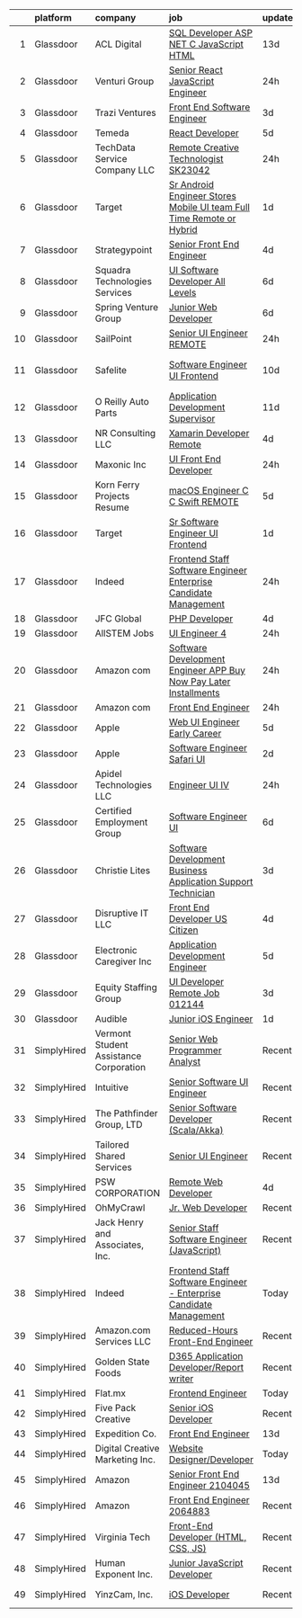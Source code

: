 

|    | platform    | company                                | job                                                                                                                                                                                                                                                                                                                                                                                                                                                                                                                                                                                                                                                                                                                                                                                                                                                                                                                                                                                                                                                                                                                                                                                                                                                                                                                                              | update_time   | location                   |
|---:|:------------|:---------------------------------------|:-------------------------------------------------------------------------------------------------------------------------------------------------------------------------------------------------------------------------------------------------------------------------------------------------------------------------------------------------------------------------------------------------------------------------------------------------------------------------------------------------------------------------------------------------------------------------------------------------------------------------------------------------------------------------------------------------------------------------------------------------------------------------------------------------------------------------------------------------------------------------------------------------------------------------------------------------------------------------------------------------------------------------------------------------------------------------------------------------------------------------------------------------------------------------------------------------------------------------------------------------------------------------------------------------------------------------------------------------|:--------------|:---------------------------|
|  1 | Glassdoor   | ACL Digital                            | [SQL Developer  ASP NET C    JavaScript  HTML ](https://www.glassdoor.com/partner/jobListing.htm?pos=124&ao=1110586&s=58&guid=00000181f132f19cbbeed40836c8e926&src=GD_JOB_AD&t=SR&vt=w&ea=1&cs=1_391fd591&cb=1657609057096&jobListingId=1007968835833&cpc=2CAED5C921A5F994&jrtk=3-0-1g7oj5se1k6eq801-1g7oj5see209v000-48ec7227caac597d--6NYlbfkN0Aba5oU64R_O9Kj8y6RMdSSFXuPwn88DcWu9IRDlipDHjxHIIFB0atBqVJ04z1yB383673MDTQyoHmBZEfEZ6ccLgpOUi6nyPwgauIIJ8mY2rXe4rJpe_fPFQoCW7LoAkFn2s-pNg-w5mq3QVIyLn1DPwC8x3KWb3znshnu_on5BXNAJFOR-5QqSeRBEH_N72hq8lrB0MJiJDCifOMncfbp-g_OnK-59BdZl55Kv1-I1cADzxZOc31DuQhiXxFg6JevY5Esrdq4W7t_d3EJlHQV4kZ1K9yN40-UV-FYbpGLvSXBroybsAqo1UaidwEw-TeQmHaMxvrUxrBuXS-ZWfEqJ7fB44n7f-ArUpm-wXWkPQi_jaxNtZxAl4uA8OTKlndPaXX0abAWpv4ZbrCVPMbWy-orACLFKcwhyxqv2E8fEnHXh6Cn4r5U0f7NX2XOnr4ug8aOJMSkecxEtXE3_QxP7adT8vZmgUWcgtiQ-LvkxhkGmZ197G-oZclng8FG7xh3M1k5I6NtYu3o8utt7D35)                                                                                                                                                                                                                                                                                                                                                                                                                                         | 13d           | Remote                     |
|  2 | Glassdoor   | Venturi Group                          | [Senior React JavaScript Engineer](https://www.glassdoor.com/partner/jobListing.htm?pos=127&ao=1110586&s=58&guid=00000181f132f19cbbeed40836c8e926&src=GD_JOB_AD&t=SR&vt=w&ea=1&cs=1_53f1cf28&cb=1657609057096&jobListingId=1007997573367&cpc=45DC3EB807283E85&jrtk=3-0-1g7oj5se1k6eq801-1g7oj5see209v000-27a92f88f31c02ff--6NYlbfkN0DiMBqcaSMT8lrn_viPgFID_2aewekq0duxyJS2DdWDl6I0UnuoC7mcAdBs-ATn3cSkO4byv5xnuTmSVb1SiPdAYpbg1HdKJ4OVmuNu4E0QAb4KniSX4Ka0Xv9PGfQkBMIIYDsnPsh2CBNLr4Q3Q2n5RjAUPRdaR5He885cPyXlfpXImZDNnCfSXQtO_UZ7_U4KXdbK9n1f6-PhsZAjGVU5p6GNdC3x2iXDXe1P3cVLJDvgiXl_fBlhZZpO4_vs77EoKUlEr5-MmHIhZpxSQAovn8yjpEhnQSMxk6HnRcR0qYkw9TGfVltypB5BC4qzMENm6QUT3QPNKkoJ7aQ2TppbspNn2DETm-H4tsE7ux83zp8LaERV8jh5IXYva1GusON3mJz7xJvvbL4PwJIlZBqDIQaFHTuVgzKkbUh68qfOGzZtgytKJFCktLRllo0GfuOrteb8NfEkQBvpAilwRNBMbtJQtB-Rb2I_LaGa8ylwXxDMMxMpvnDrZCqYb8fbmXH6uBUq2L6e6w%3D%3D)                                                                                                                                                                                                                                                                                                                                                                                                                                                          | 24h           | Remote                     |
|  3 | Glassdoor   | Trazi Ventures                         | [Front End Software Engineer](https://www.glassdoor.com/partner/jobListing.htm?pos=122&ao=1110586&s=58&guid=00000181f132f19cbbeed40836c8e926&src=GD_JOB_AD&t=SR&vt=w&cs=1_e4e7c99d&cb=1657609057095&jobListingId=1007993077303&cpc=444700D72F2ECBCE&jrtk=3-0-1g7oj5se1k6eq801-1g7oj5see209v000-ef4965045ef8d5af--6NYlbfkN0AZhccrYCUSJlZEde1UnGXnwlG1V9FU8luw-eezWnVYr49lGYRsvm72n7jRwQqAGnxQOICWM0Siu7fkeRroWOkY_5u8us9ZBNWT6EXAgyuCrMFPH9qYssvUEXCV-J8wZbfyr1WBQspGr8IvotY2RANuGYoGQvdVOOjAQ2R1RH-J0iVGzGt2exePUe-lR5_MIQTT1F1FbjF0aW-iDuGJhXvU8R4wMK7VIcIXJbp05g_f6abCWdB6zwP2CdgTM5Tm08HkUKU-d62b6TTpSFSRh8wEagdgZQGtTxKFtNc2iyYqEiokFBllxiy24jpo3SNw612eJn7HbOpLcqvZBhYe52uBmwesVv4p9MmKQFGiFKh_8ORsO82q4lxw56LcVCUbWsVbTmVjGlpoiyRMDjzWHP2SsZMSDNqUEvm_ry3FBw4zE4HZ52PGcNML)                                                                                                                                                                                                                                                                                                                                                                                                                                                                                                                                                                | 3d            | Orlando, FL                |
|  4 | Glassdoor   | Temeda                                 | [React Developer](https://www.glassdoor.com/partner/jobListing.htm?pos=116&ao=1110586&s=58&guid=00000181f132f19cbbeed40836c8e926&src=GD_JOB_AD&t=SR&vt=w&ea=1&cs=1_c899440f&cb=1657609057093&jobListingId=1007987835717&cpc=FB7E4A1762AE5BEC&jrtk=3-0-1g7oj5se1k6eq801-1g7oj5see209v000-8efd362505ec4907--6NYlbfkN0Cdyrb_-SYpjIsC7ShR4LTJruqxAexHI1Km_0W0EzpI0TW7AkFEGeTk7U9uX7WBMWb1CWLmVDScP2RJSem67pTjIBS85lMR3Q5ouUbMkiy_LRrLkg7-D_GAFZ8XWoE2sRqttQSVBGEsw8VcgNib9Vr_mkOGZsgAQpXdyOzA8QJAfRVqH_jUMU4pKXOkLqM2ZfyErZFZfbnrzfjAv53abJO4nfBQTwj95rnVyO783fUk-OnC-LuYt6cYahbR18VqAr0PAyzUyjYMgFANunLqRRW33dC6c6QQPuT3vzWpMv1GO5jM0aZ4F_8io-q9tg95KWhXZzcaUI-i0FDr0l-MyriT20816-FbLWKrhFxrcf_ZLDrKASzZwu3gbm1xUmTggz4dKtszXg4_BW2VbLf8RDcgy-smgDxWEiiyOIq1N-Jj8bj0I95flIIEvAuTgd5Ya0faP_WHk2bTC4vE9g71EnnOGE4meC-WQDc3OkAs5QuwmWPL14ERppns)                                                                                                                                                                                                                                                                                                                                                                                                                                                                                                       | 5d            | Remote                     |
|  5 | Glassdoor   | TechData Service Company  LLC          | [Remote Creative Technologist   SK23042](https://www.glassdoor.com/partner/jobListing.htm?pos=111&ao=1110586&s=58&guid=00000181f132f19cbbeed40836c8e926&src=GD_JOB_AD&t=SR&vt=w&ea=1&cs=1_001bba50&cb=1657609057091&jobListingId=1007998032596&cpc=883DC43018083D9A&jrtk=3-0-1g7oj5se1k6eq801-1g7oj5see209v000-f9fd7f91f3b4481d--6NYlbfkN0BEhglf0MxXwZyGZJTqBpNnulBGde-Qc7wV3jmkCMUf0PswglgUlXVu9VzF7HqG1x78HJv8awBODvUNoKf_wxIcMRJRo9wwnEjZY0YsNWqR4VAIlsgGXKOsCBzR3ZnTjGg8tUBnCycDezUNdrmrwNJ34mnqe6U6p95eZlmZsCADzrOay-KHJJDijU6fzr-XUtCcl2zzpES1BmECQmbkIaESJ3czzjeKl3oNcDrux5FU1bAhjilBWWEHovAeKEoJTEtVLDtaMOcdAzrHbtaVUQgSjCfPDx4qSem_WGmEnnKa0F5YF9KcgHEUCZtENMWjBY2aIVTljpB_oFhmvj1mXj2I7BlgF-PI4J6d1UYIItwWDvywie-7-uyLv4T3LBKI4jCldje1DNxtEZ_OsyfnypzLO1FSfu45aaua2G2uNn_PYjccVMbWj0tKZ0p4-bxSw_pKCruJMoPzcDLUfxWD8goVzKxb9OxbPCEdl8IhlLZnFmUSSPg0RCCoVPanmqtdo59flqKypGpwLg%3D%3D)                                                                                                                                                                                                                                                                                                                                                                                                                                                    | 24h           | Remote                     |
|  6 | Glassdoor   | Target                                 | [Sr  Android Engineer   Stores Mobile UI team  Full Time Remote or Hybrid ](https://www.glassdoor.com/partner/jobListing.htm?pos=112&ao=1110586&s=58&guid=00000181f132f19cbbeed40836c8e926&src=GD_JOB_AD&t=SR&vt=w&cs=1_7c598e0b&cb=1657609057091&jobListingId=1007995920944&cpc=D3E44275D43A938E&jrtk=3-0-1g7oj5se1k6eq801-1g7oj5see209v000-e74fabf45a824bb8--6NYlbfkN0AgONBeCfCTVljpwzR96jFX3mtyFC--n153CYnqiKkqIbEzGownH_L0_wgVvmdp1a2bxGUhkND0Fl8S2vnxGV-n9HMoUJQSb0L47i2QTPNaqhJuHSPM5cCfgQ3MCIE6KeaqCqwvhpoT85S_ox8gF9MmNe2hJSATHQCZYSbLeaML2t8lfDA1mzIOIRyOwYpmjBVQz1kPLLhmEOJxvtj8hrQTkmiKDZ3juevZPHgsufKUyye5EMgzzIcAfBqgPtbz1su_n59OLX9oUu8Cpy6MAQJqRYqxijuoZB7XiEHrhhKvneGjySsRhRm5RCMXhU9fpu4l95FKf5Hotd9gFDLyk3c-ZcTEZbqtPzctX_7YlGcTlMFi1di7wBdEFmTS4R0xc5IM0UatnqtWhlwG_zLazf5sC7MgGNVeXr5Ag2ozDVAKy3FNX4yHF7gUZGbBrAas2ak%3D)                                                                                                                                                                                                                                                                                                                                                                                                                                                                                                    | 1d            | Brooklyn Park, MN          |
|  7 | Glassdoor   | Strategypoint                          | [Senior Front End Engineer](https://www.glassdoor.com/partner/jobListing.htm?pos=114&ao=1110586&s=58&guid=00000181f132f19cbbeed40836c8e926&src=GD_JOB_AD&t=SR&vt=w&ea=1&cs=1_5fef86c5&cb=1657609057092&jobListingId=1007990760511&cpc=451933188B21919D&jrtk=3-0-1g7oj5se1k6eq801-1g7oj5see209v000-2eb1f9986d32a8d3--6NYlbfkN0DdX1mfY0NdE8EPArwFPFtjMkIEdXeK7g4H_lDURVdYTV-b0_V6NfPTfDiH6uWv4SkxgXXY2aWhKYiSG0TVDcdQOFtMjvzLSGkVpvmqWdCwIZ1Di2ANVYkrpPtY9h3fSfbb2SLsvKU9pBqMRg0B2nZIaFcdYhGD4xhfZrtA7vpqGeAYUBV8DbFt46wNBurihXTqzIPO3wdB2lA7AjMjD3NDf6I316nzdRWW6k2M6F10vAyXI8y4wfuzV7T5wrR6l4SFWvylHJAzV0rIlIKumawhWR2YOYrhoxkocFIQwP6O1LpHsGwjQm6W-ZnfOzpEgtr4iW8O5Nbmg7Yy4Ai-HpdT7KJb_CNNO_ncGafoPdncAghLDzkwhRMSEBPbegP7F_TCgfD3VgDf1prKwqhgzvvKluY77pX3zgdqs8imKTBWE7BhTfvkSEH5f1PE8T6-5nBJp39ucb4xqHP2ChKlT81vDXNbnKSBIhnwFy2Tcos4JcjE29LbdGecnkmXD3IDmj2ZXUT9XaSjjQ%3D%3D)                                                                                                                                                                                                                                                                                                                                                                                                                                                                 | 4d            | Remote                     |
|  8 | Glassdoor   | Squadra Technologies Services          | [UI  Software Developer All Levels](https://www.glassdoor.com/partner/jobListing.htm?pos=106&ao=1110586&s=58&guid=00000181f132f19cbbeed40836c8e926&src=GD_JOB_AD&t=SR&vt=w&ea=1&cs=1_8d41d150&cb=1657609057090&jobListingId=1007984835232&cpc=149B3D5996025BBA&jrtk=3-0-1g7oj5se1k6eq801-1g7oj5see209v000-e811dbf00e5ba4bb--6NYlbfkN0CI2D2WBf5KCAKm8AdZUtusvf22ZEvDfdwV7TPiZlfqI7iNOkFBBtJUL02K3EeupYBqSCEBoi0FnwSKg8wCxvQWTJ4tKVkjpBUUsuyK_XsRAZt9rGjO3nLhNnz8z_uuEkdhKuO6hb1hq_qtYKrqY-6EabSz6moGXWIwLj-pzQf36p4WOqMVtnA8JOQyu_HHFiEq5T1nXWIN6nAnj1JTanzElp4fQuGU05yr5Qzf-WRG8eKmI07d1OVVzmYj7Zu3qKt24OzBVCLTab9rLOKOVG3-QDhkDN6uKhpESzFlkJl-RmI7fHKq0xB3PjH9ZhVoghlowfSdzxk2be1OkKcHFcc1XQx1VKF873_YyIzB6fQZlIcyK5naoIBCVqDLxPv-Raqpco1nC9BwGV2gQCK5MvmIH0wOtXRPtmGJVkPZKwNeyclKLKeSYEpXlUxnnJZVPx8m0CRRfTleNI-XWql06lgKfupNnA5wj4xDNDUvfXzELEl4f_XxrthR_sVWjyYp5ysn7LiCdcO0wA%3D%3D)                                                                                                                                                                                                                                                                                                                                                                                                                                                         | 6d            | Remote                     |
|  9 | Glassdoor   | Spring Venture Group                   | [Junior Web Developer](https://www.glassdoor.com/partner/jobListing.htm?pos=121&ao=1110586&s=58&guid=00000181f132f19cbbeed40836c8e926&src=GD_JOB_AD&t=SR&vt=w&ea=1&cs=1_46da0e4a&cb=1657609057095&jobListingId=1007985268690&cpc=8795CF9063CD573D&jrtk=3-0-1g7oj5se1k6eq801-1g7oj5see209v000-9a4c40f2bd76b41d--6NYlbfkN0AUV8ckJCZpihDIp9yWL2Ht6_QwQ25bEr4ZP34XnC9KfX8kSgy31A9Cp8T8gUsBqtPVM1xvkDojzQjfd9UW1i8ppIw6oH2EePhe9t9C72VZZla92QAENyMRH4oHcSBRbDhc-0Ak4P0IbUpWRgyFRqDw7w_3AoDdXgZaNPG1GkN09NHmrt7Br0iz5ayTKtjP_amJ0uTVZ3THzaq-0OSyRoKsZufR2M89lPCmCtdiddDclpIcLUyVbb4eZlxeZ8apo1B_YExFR66AT8R603CLE6iD0wSyV5PYBpM8y93XcnNV0BxsW32rA7s5uKIdRyaSIQCKbpcYJMcwYiOpqqVbAOunksMweYurQQtBKC6JxGlBGmYpLPsm4OGtJRTe0-iIVlD2R3AJYcZKuaycoJuSeRPM9C_b-gJN1TLYpvJBZv16nIZuMji4NKnl9y_ZcHUh8uDZJL1Lfkzc5TfrmnH2g4YgpgKAzmfyQyx0u-0cmED4Lpe92Ya-Lexk)                                                                                                                                                                                                                                                                                                                                                                                                                                                                                                  | 6d            | Remote                     |
| 10 | Glassdoor   | SailPoint                              | [Senior UI Engineer   REMOTE](https://www.glassdoor.com/partner/jobListing.htm?pos=110&ao=1110586&s=58&guid=00000181f132f19cbbeed40836c8e926&src=GD_JOB_AD&t=SR&vt=w&ea=1&cs=1_d85f0c79&cb=1657609057091&jobListingId=1007997950653&cpc=9DC6E4D8324653EE&jrtk=3-0-1g7oj5se1k6eq801-1g7oj5see209v000-da746abb82e598a9--6NYlbfkN0BWug6gvaDrKE_xqA98tMcayc5-27cNW3yaEpb9ne-uVwYUiDOdfuA0JB_4EmToeSQNKRGJn_mxcKaiYWs0QHVM9qcqFYQp4pJp7b-sKOEAPQGJaRfu2IQeFcJ_UhIm7j5qXlBUdIuO11klCVdEv-uMxUlYDHMoO-UhyfSPFF-hNU8j_JgI-UtL1WkzKvsH47q1M0SVjt0zZ0CZg8iwxvWnmJaCLTRLkVXxCe-ht79GJwT830d0t7w3C35qWnOigIzht8Or4_mauyiwQbOuT4nLsDqN0TA-XZuoCyYyAMDpL3aEmbG1iyYZSC077WmssoWifZ_vWJXD7jTVjzoTPk1gs9k6tUlVaPtkeOjKFqRM0duFILN_19yEL1X5OxNmS09KmLJ37TzlPEfA8rSc-x97-MiB1h3e9DTo4QUi7ScUXcIUQT_-jlaSzs2FOQBDg-SnXiycbSiLuiGvjGAFsHZvBd3RVYEsW-rgcqOTlBG0yvB1X0SJV25uIig_OEt9U66Sl_Qt7DMGcg%3D%3D)                                                                                                                                                                                                                                                                                                                                                                                                                                                               | 24h           | Remote                     |
| 11 | Glassdoor   | Safelite                               | [Software Engineer  UI Frontend ](https://www.glassdoor.com/partner/jobListing.htm?pos=108&ao=1110586&s=58&guid=00000181f132f19cbbeed40836c8e926&src=GD_JOB_AD&t=SR&vt=w&cs=1_b78bd62b&cb=1657609057090&jobListingId=1007976548136&cpc=9FE5D8D7282D4400&jrtk=3-0-1g7oj5se1k6eq801-1g7oj5see209v000-76b41601dc3e1d67--6NYlbfkN0AK09W5Cvy2KkcsnsmL83Fb_T27uHPKDtbm3i2x9ldF3D8nssH3epvQ_-SSIRUErwJJbLSbitfRFICvpKs0nzhDBFizD-npKDPL2SXh0xV4ND8F3ctq6GGMaUL8bQ4ARuaFWx3xA9YFbqeYyTILfVH7IzW2BW3256C4B1j8DVaqKcMQsB99cJutEsgSpACyOHTDxcujPrn1cdDtN4J_T_zSO259pzHbpXjF01UPFwVKO8ououHpRxCfxzBTtLFPLQrxKncY-MWhSTBUqy3BTRKMfOoN7hE9DtHZRWya_PkPZS0zIvGbE1GK1kI11i6IlX2feL0VOj8urBMFySAY9BDqlgBXaBlyNBiBPddHdVrAsAxFnHabmqIc3_URAkDaGpQkWT0mU0ykFHuVr04cXQVElEOW3kyDv49KNM6DIOwIn-upBSHZDR1pCHGXrnTDnRBJyRyFHfUiXiTjPKOUqPT70htlbgQ4O4hfPr5NOvpN59i2jslMRnw0TRO0WyRrQe5neuckRtrGK5YJ-ed3uJp9GA4R5Jx4wNA%3D)                                                                                                                                                                                                                                                                                                                                                                                                                                              | 10d           | Washington Court House, OH |
| 12 | Glassdoor   | O Reilly Auto Parts                    | [Application Development Supervisor](https://www.glassdoor.com/partner/jobListing.htm?pos=120&ao=1110586&s=58&guid=00000181f132f19cbbeed40836c8e926&src=GD_JOB_AD&t=SR&vt=w&ea=1&cs=1_69d76868&cb=1657609057095&jobListingId=1007973682178&cpc=451933188B21919D&jrtk=3-0-1g7oj5se1k6eq801-1g7oj5see209v000-734d87c695b2bfa9--6NYlbfkN0Dse6c0RQUuuQ8Xdb9DE_kF_lmTFIoB99YfBDFWQ8XL2l39_zCr81W72KPhe6ymDAUVIZEf0HRqqvZY265c5tBnLc85Q6BPD9-UJ9D1l8I8Qezl_6CuaHjZJA2Z0IfMHmV811zPrIDxAtuZsLdi_9ct8Une6TpVnfdaIHDZw1V2BT3vQ-n7pObImcGTC1HqySlT_e9TgLlntv4FI6oA7FIpD6J_RdAgyQDt0Oqmunqm7SEcDYgZls3IJ_kEcTplr6NMfOmoPcReLQUeGBiSgKd8I0M7cJzIQeJJzDt0dEbaGfGhfdtcAJQiQ5SqwE0EKFoOvENUQZOwEFly4BbZQnXt0ZR_fMReO_M9aJfzP_8mbsBkdo2BUOR2WSB9Up7-QfS7ofNDZYVrcB5yHHuo5JRSglQ8n3kcAKDPY_hY21Ho94eetltU9Or9c0bVXUVar1mYlpR4GPADZ7IGI-G81tcnVEw3SC6d9H4FU39HaLsDIfcRIp9Tl-lus1fzec5syFcINTc3-g9a2IWq8Q3---mokVcFXcqDVYk%3D)                                                                                                                                                                                                                                                                                                                                                                                                                                      | 11d           | Remote                     |
| 13 | Glassdoor   | NR Consulting LLC                      | [Xamarin Developer   Remote](https://www.glassdoor.com/partner/jobListing.htm?pos=128&ao=1110586&s=58&guid=00000181f132f19cbbeed40836c8e926&src=GD_JOB_AD&t=SR&vt=w&ea=1&cs=1_433bc94e&cb=1657609057096&jobListingId=1007989630559&cpc=8A48E7D5890B96AC&jrtk=3-0-1g7oj5se1k6eq801-1g7oj5see209v000-7d032c4b29279205--6NYlbfkN0DZPd3wCPmNHSR2-e55K8gmh-w7qGBX9QehKNznW3KRORdscFEqIyrWQAoA18V775YisPc_Eb0wh75KG_645rjQzZWTBCEvvZETl6gsxnJUB4PYn5TemB_ioJ-alm23x8FA3mHmS1UoeWrvpGXvDwCWuZ3YjzYKtk2ZipTSwfP_tEyRC_8fQ19DlYqQbJ6ey5ajk4uyCTCaItZc_3Y7SuRbaELxnCWbZV1efxhiepHT0ekPGVQSYAUANbe7S7qXO_4ANNXZi6D3DxKB9Hlkc4UW-Ah-YuZBOJvVja4IbIE3gAJXQymRDFmA40TxmIhqSJzmd6JogbaYJtuwATzArbQq6tqEmtdy0avDx5wWmY44-JmKAtiiw8i9mzek5yP8YCWIWhydvtlBokrRAplgmVVavsUNpBsl4lxPd0EKSt2cTt7mh_AjI-Qfs_Vl2P_dgabvr68GpjJDxqaR5vbNGfscE61rSb3juBQj9rq6etHcrfkAJtAL4Hj1NdeZg3hIp3fQibGCpIHeYZTxVvBmu5dy)                                                                                                                                                                                                                                                                                                                                                                                                                                                            | 4d            | Remote                     |
| 14 | Glassdoor   | Maxonic  Inc                           | [UI Front End Developer](https://www.glassdoor.com/partner/jobListing.htm?pos=119&ao=1110586&s=58&guid=00000181f132f19cbbeed40836c8e926&src=GD_JOB_AD&t=SR&vt=w&ea=1&cs=1_01cf1771&cb=1657609057094&jobListingId=1007997937667&cpc=AF8BC9077DDDE68D&jrtk=3-0-1g7oj5se1k6eq801-1g7oj5see209v000-85002ddd7700f168--6NYlbfkN0CcZyzezfzvtPQUPPpPoUj9-ywsUO7mA4JsOj3ENCeqrHAM1gWJ8kJbPNysRvd5ruwwB9x0p0vkVlvgCvC0R5dM8DsBlpiFmQMCgZ1FS5Jjf_EkbK2k-KLZF2upCCZmcPrkxj-oqou4NIl1EtrNYEd2oy_6UTtI919nI2B5iLZOPhg3uJBd7jGK7Tv0DNt8fRJ8VehQg66wJF7Ao5cc3CPUCZ2p6yo-oxhKCvMuGyGA5WkoDKRt9bCKR_jC8XQqXJmaaXf1iuyXuGD1SZus0ufUOhrs003zHHeXjTAoIyA7JEdnE3Y5vMt58nKM2m_5Uw-wAPdk2h6MPN4pRRD2ZBUU_ofHKUGnjgSqVygQRfNtvYSMzY6CCNlrTjI8Gf-k6WHWnTvz-jL7hcFUMDnu4TKkl2gD8z6z_JD8iQc1pzOuH8ZJoZZ6W3-mZ6_YgydIMMQ6E1pMp_jSQ5jxg04n3X6DlCEKVZoFzpwTDe-GXA2oz-6n5myrupiWApf8ALnSojDmLZI9OIZXyr4hhsY7Bvan)                                                                                                                                                                                                                                                                                                                                                                                                                                                                | 24h           | Remote                     |
| 15 | Glassdoor   | Korn Ferry Projects  Resume            | [macOS Engineer  C C   Swift    REMOTE](https://www.glassdoor.com/partner/jobListing.htm?pos=129&ao=1110586&s=58&guid=00000181f132f19cbbeed40836c8e926&src=GD_JOB_AD&t=SR&vt=w&ea=1&cs=1_d2f7363d&cb=1657609057096&jobListingId=1007987711251&cpc=BBD63848FB84346C&jrtk=3-0-1g7oj5se1k6eq801-1g7oj5see209v000-4c186cdc3de1acae--6NYlbfkN0AhMqqZeK-XUbwV8xT0gOPZoM3yQzw8xpuJRVbZX3XQIsG0XVkSkaCPXAkZ4TNoaND9raba21QwOZurxcSTWa6_Wa5QjHzyl0f2bYpedMsWLxPo5X_AkX2XciCx3oUhrl_D_yXyPQVlvaHjDOaM7CT97VDfuCRoEiQ8u4ELlbwHet1s5Urx8RcTd9ye36Mg51dUUHhi5GrpAyzbSlsmp-y24YW_4XyPa-ubQbNkWB71aqQdpZhjPba2LkEx_lusRa9NgbwXW0Ag9He1_g4svAPmbaO263GWvoB6W9Vm_GqFYwaE3lpmsmurNVEbw1zmyEO0eOSHmSySesvxQGPFDs7yTmZTIhBKAn9pXoef1BjmeSYgs-IJ1GunuGZSlMS6IcngBttrrgAWLjEtxBjEO1UIYQaiAqzdF58KgLP6ZxaJQOr2SPFEE1ahyq_dyEmwSYty9VzAlWDyG6Cgk2wnlcuzxuvzfgWC2H6nez5-40rvLSxN3EPLVlW7nlD__fpk0QTdGquK14mr5g%3D%3D)                                                                                                                                                                                                                                                                                                                                                                                                                                                     | 5d            | Remote                     |
| 16 | Glassdoor   | Target                                 | [Sr  Software Engineer   UI Frontend](https://www.glassdoor.com/partner/jobListing.htm?pos=117&ao=1110586&s=58&guid=00000181f132f19cbbeed40836c8e926&src=GD_JOB_AD&t=SR&vt=w&cs=1_75b33cba&cb=1657609057093&jobListingId=1007995920757&cpc=48B9F4758953335C&jrtk=3-0-1g7oj5se1k6eq801-1g7oj5see209v000-fc880fe01d17ce05--6NYlbfkN0AgONBeCfCTVljpwzR96jFX3mtyFC--n153CYnqiKkqIbEzGownH_L0_wgVvmdp1a2bxGUhkND0FnERJ1ZmdZSRVP-TU4FqBDDBRJaLoBP7cv2_aTPunuit2Xu7VLcmDdLyrhXq65M-8QqKHH6DaBPBuTGaxKCc4OrhpZCPJkHnPg2pWQ2lQkQxB_9wW_OfntAUEGCdlqf1AiUY5bh5qw8Cs4DrI4tox-f1ZegQc_LzxYVNi0l5lWGSo7gDs7TQXr0wlw0AswvP310_6vrrb52CCBie8x2BkX0TDNk8c_q9NLy5UtWIqSQ8teNKhvY2gP7J3fBYlMJXOjSTSkVZUarA8Wki462AkYeiu-YtJMhSp09TRklkme4vNRWdC_ks1cZBddhAJuuiAaoGtwTLPfpcgWjxhsuK1V3TG61t5V3ar7he0vpcMMs0CMqNftCGPzQ%3D)                                                                                                                                                                                                                                                                                                                                                                                                                                                                                                                                          | 1d            | Salt Lake City, UT         |
| 17 | Glassdoor   | Indeed                                 | [Frontend Staff Software Engineer   Enterprise Candidate Management](https://www.glassdoor.com/partner/jobListing.htm?pos=103&ao=1110586&s=58&guid=00000181f132f19cbbeed40836c8e926&src=GD_JOB_AD&t=SR&vt=w&cs=1_3575ebba&cb=1657609057089&jobListingId=1007997889845&cpc=451933188B21919D&jrtk=3-0-1g7oj5se1k6eq801-1g7oj5see209v000-7478854c295cb3c8--6NYlbfkN0CiRNM7CVr8YueLFKlzwbFWI0o7IjV438l4sVrvKZ0flpURU_mqoI8E88RAJZx1_nR5BGI2L2wRE-Ahky7xzmeQ-bA35J-hfDn9wOccUA9s8E03Hjt2Fpo2SIqxNBQddPTZ6bBN9FOi5U6pRaIu6nqNzqlTNq9e8q41w8agmNThSRh4w5_L_UZBw5CbNTIyLDHl0wOTViCthXtrcUfeeU0yUUmwIl_ffX8CGHW14d2QM98rS8H4khO0JYO30sL9QLhCPkwLPOFrlkW9we2d0vyzogH5Bj51t9M0HMiMIjmpNqW9U6GRASnGkg1UFGmB0nE-sHiEGRb3YI-albpeo5Lth24phSAukOZ7FHNWaerq2JoTJHU_rbCQU6Z-XkmGsWMFQ7fDcQfgelkatsqrqDdEz93UA6HmOuo9GTHbm8dNGkNpPGxseY2Li4ioYanE4reX5Lok6YZ4vv0An5zqDl6clB0batvyytaAA4JkqCT3PdNQsc7EYGGAAe0C9DZ_Hh2jzJqIbU9eaQ%3D%3D)                                                                                                                                                                                                                                                                                                                                                                                                                             | 24h           | Texas                      |
| 18 | Glassdoor   | JFC Global                             | [PHP Developer](https://www.glassdoor.com/partner/jobListing.htm?pos=123&ao=1110586&s=58&guid=00000181f132f19cbbeed40836c8e926&src=GD_JOB_AD&t=SR&vt=w&ea=1&cs=1_5ceb8cfe&cb=1657609057095&jobListingId=1007990208618&cpc=AE9F6614D4EC1B58&jrtk=3-0-1g7oj5se1k6eq801-1g7oj5see209v000-0474b6feec6cbfc6--6NYlbfkN0CTchQM2BHVwpx1ktW2NlScLUjL7QVSfIE1jdaBK1YcLNx1-idAn4bz13YRyUITseTx7VMgP22mV5_aOpOmbQ2_CnbNDYHzpiFApqe6bihC_5fm3NNtMy7Mc6zjo5zZkhILPPHx8KTSQlSDAamWCynGQmR5kssk2nDdfNwzKx_nxb_v86UJPwgLQ64ntwKXJzXQ8E8L_z8DRvnS1-EwDqMGcpi2wDhF4sFQIQQF-2m0UOOebhHYqWqHhq_-Lp3zEHVnAbga3K0NVvvxY9gVx4z6J3DxG2wTn9KQDuUEzEaQ_MfpcKwTqq1jwqJUcnFocqOSmS3rHXsnTbjfBekaRMRVKChjmM750beypdL1b29eHryA6dGupzeA3UCP-mmhsqoiujtEfySj_AOVYjeWqEgKaHgPkxOPfe5F87N78FKPsjX188FVvkpVjJMuOK2h7efCv_BWp5il4OKPzpMFFffyNG8llTRnefS4rHJXSM3fRO64VY2OUkg28cotkBcLm7DqOYQq4ZaX3cZGWptwJ2M-)                                                                                                                                                                                                                                                                                                                                                                                                                                                                         | 4d            | Remote                     |
| 19 | Glassdoor   | AllSTEM   Jobs                         | [UI Engineer 4](https://www.glassdoor.com/partner/jobListing.htm?pos=105&ao=1110586&s=58&guid=00000181f132f19cbbeed40836c8e926&src=GD_JOB_AD&t=SR&vt=w&ea=1&cs=1_14273d32&cb=1657609057090&jobListingId=1007997671622&cpc=2F9DD8B511C89582&jrtk=3-0-1g7oj5se1k6eq801-1g7oj5see209v000-d84316cf18252056--6NYlbfkN0AiZrMnqxUjvkrH1BfCsd59OntStyTxBw0I9DVEtrwMU3M5iDKS2-zLiPMZWgULt4t70FUwwj4QB_PBdZKDlq8oUwsZV08erQ6Kw8ehU3YVNjVwrtshcRz2DGrenPpon3hP5tyrjsEMVS3rQj5kvLJ22AjMcTGostJ4A9AooG2x_csQj4ZvPHkxVm-0b4-rRY_vvmT59T_-UB2_SRBdj3s54J4JyDj1NKwfUT3NHyQbC8AMiCaWilVJSbr8pF5EVnilYt9uiror9zc6r2K2nFIvAFkts6jM3PN_7TKtiN0LgIFCDEoCrtqwWurCoTwP_NgxIWQ9UEp3HSvKaADn8tUKH7gj2Oc1Et4HrbxP2trS_s7IL3D6nbHKVWXRObMOocFaZMUaVqEXagLEs5rsA5KnLRrCorEDva0flbuQsPvtEbuF5dkP3Fe9OTUZahV4VKTLWoFG47keTX4gw1mLzjqUIk8hK-kOHH56c7MLsGF_5nkNH1Ecw7bRiqrPpEXxb8NXYN4UqsMZlw%3D%3D)                                                                                                                                                                                                                                                                                                                                                                                                                                                                             | 24h           | Remote                     |
| 20 | Glassdoor   | Amazon com                             | [Software Development Engineer  APP Buy Now Pay Later  Installments ](https://www.glassdoor.com/partner/jobListing.htm?pos=115&ao=1110586&s=58&guid=00000181f132f19cbbeed40836c8e926&src=GD_JOB_AD&t=SR&vt=w&cs=1_52120082&cb=1657609057092&jobListingId=1007998286334&cpc=5EFBB0462F9C6B7A&jrtk=3-0-1g7oj5se1k6eq801-1g7oj5see209v000-f198a0170d2d8b21--6NYlbfkN0CKJOvZ2V5IrJ1cL6f27LnM8XR4tisTi-a8V3t-dR9dwsgFRvlGUQc2Ve2CGI8d6VOFHwjaEF8NglJKeQuquJGgvHvBXvx58IAfHWkJLoK3GUphQ73d-U9ZfSkWMYb7b-TxlfyjsPBE1zfO12AgC-zmc7tf0q7Hu1zbDZk2yEh_CmBW0JfTJO2IScbIA5r9B1jaA3I50eZRMlxKVTNny_zWJinvLLOp8aFvtmLz0FeQMpAo-HxzPnv6Q-7s3wEqOevt0ksViZY0-hv8OrzIXzpBnbjDW1yM6kp4_n2Gtt4HUAeAvoDzAiWg8Iro4CvF_XBkyHQdFkK06e2zElaTAr7zTeIhLtXFH17FcuPbUf50NiKk7RNpM4lb54Zz9V7gp-kwM0Y8zFvQQT7NjbH17Y_Z8kCvbmXsG60Xd4hrvKuDN8wXeKlhOZ2a)                                                                                                                                                                                                                                                                                                                                                                                                                                                                                                                        | 24h           | Seattle, WA                |
| 21 | Glassdoor   | Amazon com                             | [Front End Engineer](https://www.glassdoor.com/partner/jobListing.htm?pos=109&ao=1110586&s=58&guid=00000181f132f19cbbeed40836c8e926&src=GD_JOB_AD&t=SR&vt=w&cs=1_da04324f&cb=1657609057090&jobListingId=1007998286341&cpc=1FDE87803EF93CD3&jrtk=3-0-1g7oj5se1k6eq801-1g7oj5see209v000-cb1a7b28d0b64257--6NYlbfkN0CKJOvZ2V5IrJ1cL6f27LnM8XR4tisTi-a8V3t-dR9dwsgFRvlGUQc2Ve2CGI8d6VOFHwjaEF8NghaxLYuXkNA3WVOkYw-umrZqaJWdo6nasaUJLLgNBWYqSFfQEqtQvCNHP-0D2ZO_SaqcLU1eoDPY7nbyoLGZnkG-eD0o69P1T7EkBzBMlvrHq8k2lU53PR3O4Eg9CH-7v-ONY2DjU9PtgaVuDrL5LipgY0aUx16DjXc_5sZlhJnLHFkIBIPHxfAffY17byHR3qMnXt2K_xRo2iYQWFlzKojDdMN2DKTWhRTWxbXpjBYoCU2S2Ym2NeptYdQwNdYVTthkhDvKliPWei9ihTDdl_M6B3K23oszgY2NE-YIcgXfqhgsPoXHw6iSKFtMRlkfC110SMppCw-oMSWPaPBa1z0jGRlz6vZQRp2YMzRllrsn)                                                                                                                                                                                                                                                                                                                                                                                                                                                                                                                                                                         | 24h           | Seattle, WA                |
| 22 | Glassdoor   | Apple                                  | [Web UI Engineer  Early Career ](https://www.glassdoor.com/partner/jobListing.htm?pos=101&ao=1110586&s=58&guid=00000181f132f19cbbeed40836c8e926&src=GD_JOB_AD&t=SR&vt=w&cs=1_72ab71a0&cb=1657609057089&jobListingId=1007988604922&cpc=8795CF9063CD573D&jrtk=3-0-1g7oj5se1k6eq801-1g7oj5see209v000-ae04aeb5feb59ae3--6NYlbfkN0BvKrLyj5gPmtZO9T8euul8TCxuuKNOtzRJOomxnwSEodTz2Bc-sPZlADHp0xxmf8Ugz10IzNF6fWkt1yEUWdkCySpbdauG-eZtLaDfGRnX75GgNd-GgpVzZ0KPCcmfzmV617ix-Q5tyBgH_li_raOlJv3svq-2-FWwV6E9z7-AXtmcLfAP9ZabwR687-iMM2ipJyd7sVnUAwKcon02jQPXiwjFWRUXfUgy68Rbsd2mxFrz23BBihKoay7v7yJGfG2u6sdFb5pRD3JuCdNHJCFJxk7L7DRfKnR6PCgxPVdsAxkMIQVXuFWCb_3CsYWNAaC1yiY4g6zOa1TzDL1-92cv-tBMW82s1DF-a6TCpStoAws7PUq-eFPds8QpFqdCRypecKs2DekAW-9Q4D2XHFukGPMmuMl31g-VkajJwExLrUJTHi1_N2NqJ-zDv4DG6TZl87E-UXICLDuJZ1lZYmjZxmLtHgEk056Xj2bkRrpQCn_aBUJgV7NVXPdZqsFplGI7OdIeKmAgNLV8ira1kIYsWBzaj8DzcsMQC6vRwe2xKTUxEerdwcXfCs9w9HB_TJ9T9rCZaQTyZ5giV_7yLQQ1IqETNBKnzyL2Ema5IyebhAanSYAZfUz2O9eyh6YzCF8b9sANXSXb0K_DrqL_PvuebwXE4AZyISbgt9lKwPhRSCJGs59SZKt4wTgiTsY0p3e7vzQe5IfvG7oMj5pWTormVVyhouypL8L3OBnq23udof2EB86E00mYzZ0QOaGrKNJjmt-lYVypx4281T2nZp5gKfD-DcVVOYpjkIB4adcApOvV1s6OcsQxY_wP4d7ZXR3IF7uG1Kwi4bpA64pWlOs0PMP9DYYo_L-HNrJqftFUFldiKInABHYfeXEOoTNtUjUhJfI3CHOZiLtPDxbSjloLxFS9iW3LdfCs7LEseVIFDYuNsgpNpKKwapr3e2DOOpHZIuttQJitOw%3D%3D) | 5d            | Austin, TX                 |
| 23 | Glassdoor   | Apple                                  | [Software Engineer   Safari UI](https://www.glassdoor.com/partner/jobListing.htm?pos=104&ao=1110586&s=58&guid=00000181f132f19cbbeed40836c8e926&src=GD_JOB_AD&t=SR&vt=w&cs=1_b6738126&cb=1657609057090&jobListingId=1007994891439&cpc=654405A9B1E0A9F5&jrtk=3-0-1g7oj5se1k6eq801-1g7oj5see209v000-5ee834c72465025d--6NYlbfkN0BvKrLyj5gPmtZO9T8euul8TCxuuKNOtzRJOomxnwSEodTz2Bc-sPZlt2Zgji_QUXEmfTkDBj05HhfzMQQYca-_X1OhWVl9KiTrL7Unywhrgu_AcbsLxJnez8BQSlFBJPbcFubR6Ssyf8QtjK7y9IZ-caOSS5TgaCub-EsXdSBV8M3NrpTmfrjp5hc4WA5GBeSnNk65gCVdyW7CSHm4uitQ-uehMv-A9Rv1Q_Fa7cn0QMTrVLWVx_WW3xvs9dRLbQ95rLFknMEhrv8zhw6LZJHCdviY3crovlwX0x-aLdUP_Kg0yrwyWVm0Ol6bxTCtG73Hv1M8MO3gLX-xxUDfiOceIhou2Y_m9NxqPzuHonYZJwQzfpH0IBNShjhrakb8jJDCvNUi3iJVV_AoX1Ylh9K7NRqkOCRSxYgnAn7V1CPzqCHBH0qh8NkXgCTt3G7RXvAT6-8trmrFcVBMEu9PhN2pVZPad9h8BvRKWLGUvxQ-LOvxDpy2XPmKa-8eX7CQkjoEj3LcMxJkYnWi6GyeEWgpVHXL-D2qD8yVF9ic0FIH2rEYas5QlFX1LBsVytpHW_fKi6ZfmPLNkMpqwCd_fUcs-mxLoxZcrh0u3uerXszYPPnx6-bP04QyOa99DjMQXr7Q6MjBJkJVkTDAZkvtLJGS3gEPR67rIEjWw2Ln_N5VyEwzrnz_i7z1ZbfoZUUrCGSM0IvhkB_lFsTPwMVAi4jtRG_gzZrAOr6oD6ulS3E2l9eA4m2lNYg3BNB0Hm0ahaGykH95mNNorJgU09bnJ4nYfnW2LmE69NCd6iCG4UDsnU-p3IF5szJ4gurQum-fwqDGJvZlRVGWsHBMX73CagvPlvbcSuhKMaUaILcpRLg4I-PueoWRGbYTfNeydX9pRM05LGkeQWUqlRUPG-Q9lcaNCRdE9f9X89_cCaFg-veNNxco7pfdHmQstI1NKDN_t-nrFWz22V5bcA%3D%3D)  | 2d            | Cupertino, CA              |
| 24 | Glassdoor   | Apidel Technologies LLC                | [Engineer  UI   IV](https://www.glassdoor.com/partner/jobListing.htm?pos=125&ao=1110586&s=58&guid=00000181f132f19cbbeed40836c8e926&src=GD_JOB_AD&t=SR&vt=w&ea=1&cs=1_4a92fed6&cb=1657609057096&jobListingId=1007998149746&cpc=F41FEAB56D215062&jrtk=3-0-1g7oj5se1k6eq801-1g7oj5see209v000-48bab4056eff18dd--6NYlbfkN0C-xuqgdbktDILJoi_o42Ntwte-sxNwJl4lq25EOjgqY9QdTvxhiZuU73FoiVdnOk4UdS7OWs5-2M-BMso7JSCR9Jr_7Tza_AdFvzVNvRFfcDaq-zy1zLIoANyAHq9DhMIUQ4DYRE7PYX-12qQvRxqI2Ys07Lqnse3Xk-7z5mIKOygDrPRDBJyfRRZQ5SQyAN4GczW4K3NdvZVAixt5SuopQdJN1_KmJhHOBefcmcd32_qVn30DxKtW1XaFsWBJHHkTv6Eyc9Io-hcZ5fbB1MPvqXzkdkxnmcVoy3WGyam_Sd9kVBMJX8bjXvT3pxR-cseRfx4XBU4xE-RnLcuOaUiyF8PS7G2_c55l3pmj8laSIQq9sXtQ-UlqRUtia_2jfSLp3r-uoTrlJg62ycM2uaxlh6Xpdamo05DPF8HEsIf50qFSd21B8BM1JJEXWFvwWTr571Ik9tQjRlKzc_cvpnsIQFluI_Aj3pK_lqKpAa1BFy-9hlQc8bh0LIbXgj7btIw%3D)                                                                                                                                                                                                                                                                                                                                                                                                                                                                                       | 24h           | Remote                     |
| 25 | Glassdoor   | Certified Employment Group             | [Software Engineer   UI](https://www.glassdoor.com/partner/jobListing.htm?pos=130&ao=1110586&s=58&guid=00000181f132f19cbbeed40836c8e926&src=GD_JOB_AD&t=SR&vt=w&ea=1&cs=1_d7fb360c&cb=1657609057096&jobListingId=1007985007893&cpc=56C4EA4A1A191A49&jrtk=3-0-1g7oj5se1k6eq801-1g7oj5see209v000-225a978cb02a1c9b--6NYlbfkN0A8_LNE7sEjOA6sKhLO4O5bQWYnurXD2UVb-XEV6ckBgwDEkBOGdK_yeKIsR18YXSa7jFPuZMl2Kmx5UGLFGtWZJRQhC81UAw4MCdJND2LpcfyyvMe-YZ53U-c-9Xk1ifsojvXAki290iaB4wFunvldEXqKFWwL95P497bQ2QWAFyBBgT3TecI_tOCAXubFR__J5JODoawjwTBZ_7PjgZ9kXRrM-040gOy0OWixjgChN09oyYwHRfhKRJht7TJp-T9ZBpDPirnx1bcP2cNFLuyroN0BxoA6rRSMSPPEMGgm290h4ovYuAQ6xMCZjuxLsuWzXka6MpyJrYRyesEJzbr0qfPadkXgaIHSQv2cTo58JM6eSuwmbACiylDx3mwkCnY-MsAdZ2Kn5l_Ms4KzI_PGldHDQzjtAdwg-2cwnEaOe7O-GAkwkleGlB-HEpnujnT0l2wb9MS9KNLAOxgpUlx_siHHY2jdn-4QZNf-qcUFDhwMLP5NZpC5)                                                                                                                                                                                                                                                                                                                                                                                                                                                                                                | 6d            | Remote                     |
| 26 | Glassdoor   | Christie Lites                         | [Software Development  Business Application Support Technician](https://www.glassdoor.com/partner/jobListing.htm?pos=118&ao=1110586&s=58&guid=00000181f132f19cbbeed40836c8e926&src=GD_JOB_AD&t=SR&vt=w&ea=1&cs=1_7e79d61f&cb=1657609057094&jobListingId=1007993382575&cpc=F41FEAB56D215062&jrtk=3-0-1g7oj5se1k6eq801-1g7oj5see209v000-cfa7336e9f80a3b0--6NYlbfkN0BNWRxqygU-Z0R83qpOOU6typ_EiIzZ4Pyd1MdHswQUD0Z2NjzMaXlOWq57C6Eoyxj1jTv-oCDmF5hAaAKbF_NWccnDcKDKZKBuRjetciZHKQM_hbdnN-r6q0FFAEFZrXE8m3WdVXzcB03pEMwFtuXsHjXNXjI5GtotD2ranz4YR4rdcYfdkWfANBheS0RbnMUxHOBWgOa9xYprH8W0UbohOY9ToftHRnnjNx6wNSXiSJcbneLTe1n-0gFjnqKF5597UzK9jObGgKl30BZ2YAYXEia54WpzCjyBHJMLlaFL9hwJn5EpIOvn5MtLRC4pHjelJLN0av4NP4eIhttc43_7gmhJUxlvBps-EOtBf0XKQgK9Eds1FYirkR9RWabHSmyCS-WZzmTq3KzEECaIf0_ia7Bzd8zO-CdCb1t8vKkDr1EpUYB2CoFhrZspAG_LrK4qJFbcU9gULw3dHelD8hrn)                                                                                                                                                                                                                                                                                                                                                                                                                                                                                         | 3d            | Remote                     |
| 27 | Glassdoor   | Disruptive IT LLC                      | [Front End Developer   US Citizen](https://www.glassdoor.com/partner/jobListing.htm?pos=113&ao=1110586&s=58&guid=00000181f132f19cbbeed40836c8e926&src=GD_JOB_AD&t=SR&vt=w&ea=1&cs=1_054c7ef6&cb=1657609057092&jobListingId=1007990491834&cpc=6BBECBC74F3AC36E&jrtk=3-0-1g7oj5se1k6eq801-1g7oj5see209v000-e730b4d3a98949c1--6NYlbfkN0DLWr0FuvwmpNY589ecXM0wpB-l41nBtAe9mv-PvJGiqQGTG45FxWfjPstJ4b3XA5V8VZHYEhqh39k67S3cfHvHWEJbgwyBX3APqP1kOITtwyaRWUvjt3RSW6_i5xvgk3BNyw2j8N-JxZPJZ-LPj0H9JFSvekw9dG8z9i-Vi12mSq22RAJrU91x4DVuvB1RmWiKU2MqBymtugeTqmLB5q4V3YiFNc6iaM0-4KuT7BzrERpcU0ReAs8s35Z8g7r9rIVk37sW5ARjIBqWS54sSQaTlatr02B8Rz4hK1Cq6Gwh2T2WMtmEkv5gzyhyUDzsIbxklltaX2gqy-0VWzntieNx3ggB1gZLczfudTyiGj7H977ZLBTP6iO3HZeowe3QmjKDXW1RSu6_J3ISOjWF-fQh71Vx_2Yxkm3Y8S5KFcIN1EvfN9ihTistm-5JI0L-OswsYly_y7ALT4kO_f_3z8qnl9iDs8QLr-EkcFN5szGvsDm_89p08DOWtTtCcTtoClLddbM5IstNSg%3D%3D)                                                                                                                                                                                                                                                                                                                                                                                                                                                          | 4d            | Remote                     |
| 28 | Glassdoor   | Electronic Caregiver Inc               | [Application Development Engineer](https://www.glassdoor.com/partner/jobListing.htm?pos=107&ao=1110586&s=58&guid=00000181f132f19cbbeed40836c8e926&src=GD_JOB_AD&t=SR&vt=w&ea=1&cs=1_90a481f2&cb=1657609057090&jobListingId=1007987939544&cpc=F7A2269C793D5877&jrtk=3-0-1g7oj5se1k6eq801-1g7oj5see209v000-4406584af9a92d12--6NYlbfkN0CQxpUWoo_iNyJYHWjUOBarZhRMGf5aJkoSd3-RVtqCYD_-oyUGCAx_YzsEF_T285sN7yDsD41ecwgVHVEi9W4Ei3LwsI7ZnO5S7wGUpkaYWIEEEpSITYxD_FdtD8-E3U8w71FEMKk3b-5YmepaVA3cQIxED6lUCcTaP73JhnW4ja6D36RHWUxeQ2wvz5_eGMfbmQrFP96rSX6Bi7-FrqgObnE2uWZNSewEmIsUjt6JWac-Rf9ZIFhk9DcSQtQpyNoQ2T4KkkEAPPDQJz6xTOUhpl5sF1ZiH8rlQZQ0SNltwufLa7LBr5iknQMoyLX39J8vYuL1J0SN5eH1Zcs6J_F4RLbs06tTrh7SeZUM9qZH9AmIv6h5sE16TT4AtX4fSIL9V_I-6ZaYCXmluGQ19voBe1tUzRlqt1inO1fZWnWKzMMxa2iFvz1plvK3hi0BhtuOLsK-jGAhTpCLGG7Gt576avUZQUJEgAysxYItHTU69UTSQG_1DLqzVmMCywUk8aTI-OISp5v0kw%3D%3D)                                                                                                                                                                                                                                                                                                                                                                                                                                                          | 5d            | Remote                     |
| 29 | Glassdoor   | Equity Staffing Group                  | [UI Developer  Remote  Job 012144 ](https://www.glassdoor.com/partner/jobListing.htm?pos=126&ao=1110586&s=58&guid=00000181f132f19cbbeed40836c8e926&src=GD_JOB_AD&t=SR&vt=w&ea=1&cs=1_8c8db7b6&cb=1657609057096&jobListingId=1007992939631&cpc=2CAED5C921A5F994&jrtk=3-0-1g7oj5se1k6eq801-1g7oj5see209v000-a9e129480599a09d--6NYlbfkN0C1yyJIapRlEdYOhDmVropYbNu6_NST9zaz4GWjsOuGwSr2S_wuxMSgMUxyoNOegNJQx_nzDq43Ccu-oqQKQndtgTlg3l5a2CZXjKnXKNru2W_EbEBL2R_8o1lhdfaPbn74AKQ9q0GlN6QuxJFeMeggJiOzunnRAGMHQE87d1yyJsTefgSFAc6Yhy-IujD2t0VF1cy-cplENMwL-pRgScethWd06DRkm36xLljHfJTOn38hn-WsOEn95MGd_XfXs2F3FaQv3xJEAWYnO0943g6zJZqQ-gVY1v-fJtB0qNUAPN9Wp9JN7ImC3CnBz_FG1rx-iap5JOeZCUYB788PNKFh-zNjjfl61BdBU-Hi82TlZ0GlhgMMFPUSaLtUJ9-tUdPzOoCC0R5xE8-6IC70XqnSiNP7kyZ_GStvuAXvePxOj_BrReqaeeCkW92UqJUso_RoDj7NlokFp4_CeQ9gp39GkTqaIUROAkTE2hzQ_XAVUKaATFPBEVL3Q_VBk1L0k2A7tTq9ijsr94dGt3xhNFT9)                                                                                                                                                                                                                                                                                                                                                                                                                                                     | 3d            | Remote                     |
| 30 | Glassdoor   | Audible                                | [Junior iOS Engineer](https://www.glassdoor.com/partner/jobListing.htm?pos=102&ao=1110586&s=58&guid=00000181f132f19cbbeed40836c8e926&src=GD_JOB_AD&t=SR&vt=w&cs=1_8bbd747b&cb=1657609057089&jobListingId=1007995870729&cpc=F1339989C5CB8906&jrtk=3-0-1g7oj5se1k6eq801-1g7oj5see209v000-544ebd4065f6058f--6NYlbfkN0Bdd4o5uokT9skMYzkzH2dUVVc_sjS2wyLHOFjCY0bjoWlY3EBfcPTk1JugYgQlrlIEI8rPGLvJWJlbeG1a1EbkajA9xba7tcnan2Jh7nVKKwYxA_awAdxK_xIRHYPYpCaOzsUMZWAqCyt31WFwg5feuw-6y78lEgbL7fnjdjj0b8P_yIemCmlviar5Z9gyHrBrqBfgqospUqtRc3TzF9VzogyrfHNJZdSlXwOBG6LiiWyJOILO13kL4OQDcHpjGLYzh9HaX0BKADe_Do7b39tC7mqXinHRAvLmqI1ZmjftEyqbIAgDm1vK8pqSxqUK_t-jNMJN2hLhVhKjKgARMLCnCewJvpHRCawNgY-dyov9-jwq2QUFCuYh6Bnru1_nY3PmjafKqjyAYfAGgGa5zPGK2e5BSadhX5eqjH5gidy790tNe4yKzRxEsY5U_VSXl8yps2-YQlgWpQ%3D%3D)                                                                                                                                                                                                                                                                                                                                                                                                                                                                                                                                            | 1d            | Newark, NJ                 |
| 31 | SimplyHired | Vermont Student Assistance Corporation | [Senior Web Programmer Analyst](https://www.simplyhired.com/job/aRY7G7DNr_iXNl_fJ9mJlmVtP-ddmneDe6Xk1N_eVGS_qsRwt6SISA?q=ui+engineer)                                                                                                                                                                                                                                                                                                                                                                                                                                                                                                                                                                                                                                                                                                                                                                                                                                                                                                                                                                                                                                                                                                                                                                                                            | Recently      | Montpelier, VT             |
| 32 | SimplyHired | Intuitive                              | [Senior Software UI Engineer](https://www.simplyhired.com/job/8lVKbl6VegI8WB9Meh8dWxF09TwSQBtULfKIC_dqaplCWp0rYCrwvw?q=ui+engineer)                                                                                                                                                                                                                                                                                                                                                                                                                                                                                                                                                                                                                                                                                                                                                                                                                                                                                                                                                                                                                                                                                                                                                                                                              | Recently      | Sunnyvale, CA              |
| 33 | SimplyHired | The Pathfinder Group, LTD              | [Senior Software Developer (Scala/Akka)](https://www.simplyhired.com/job/O0wUcRF08EHGZaw3Bnf_YFnXDco0QL-U-FiARi5coTVmBysMN2DDqg?q=ui+engineer)                                                                                                                                                                                                                                                                                                                                                                                                                                                                                                                                                                                                                                                                                                                                                                                                                                                                                                                                                                                                                                                                                                                                                                                                   | Recently      | Remote                     |
| 34 | SimplyHired | Tailored Shared Services               | [Senior UI Engineer](https://www.simplyhired.com/job/idynwr7hIOCoQrjdgDbnlUSg_12CtFq7syZHXi0IUK22ARSgNu1r6A?q=ui+engineer)                                                                                                                                                                                                                                                                                                                                                                                                                                                                                                                                                                                                                                                                                                                                                                                                                                                                                                                                                                                                                                                                                                                                                                                                                       | Recently      | Fremont, CA                |
| 35 | SimplyHired | PSW CORPORATION                        | [Remote Web Developer](https://www.simplyhired.com/job/1tZQ0h7isZsbbdT5ro2SbKUuEa1rDqihyy4E6OuD27E5HqhBobTVjA?q=ui+engineer)                                                                                                                                                                                                                                                                                                                                                                                                                                                                                                                                                                                                                                                                                                                                                                                                                                                                                                                                                                                                                                                                                                                                                                                                                     | 4d            | Remote                     |
| 36 | SimplyHired | OhMyCrawl                              | [Jr. Web Developer](https://www.simplyhired.com/job/pJxEFhJzOdWCGq35gO_rslv_NrTp5hxykKh1vwN_-Ic3dKB1evHV7g?q=ui+engineer)                                                                                                                                                                                                                                                                                                                                                                                                                                                                                                                                                                                                                                                                                                                                                                                                                                                                                                                                                                                                                                                                                                                                                                                                                        | Recently      | Remote                     |
| 37 | SimplyHired | Jack Henry and Associates, Inc.        | [Senior Staff Software Engineer (JavaScript)](https://www.simplyhired.com/job/b8kUgzeJVNRWdRUAOQP9IDnyR81jO1oLQOOb9XynR4kMRlmpFvQwHQ?q=ui+engineer)                                                                                                                                                                                                                                                                                                                                                                                                                                                                                                                                                                                                                                                                                                                                                                                                                                                                                                                                                                                                                                                                                                                                                                                              | Recently      | Remote                     |
| 38 | SimplyHired | Indeed                                 | [Frontend Staff Software Engineer - Enterprise Candidate Management](https://www.simplyhired.com/job/G6Ji_fzkVzFR2fJkTVK4GTMpHlTI2N6RpFB3Htu1f3pKuYk8G4vkuQ?q=ui+engineer)                                                                                                                                                                                                                                                                                                                                                                                                                                                                                                                                                                                                                                                                                                                                                                                                                                                                                                                                                                                                                                                                                                                                                                       | Today         | Texas +6 locations         |
| 39 | SimplyHired | Amazon.com Services LLC                | [Reduced-Hours Front-End Engineer](https://www.simplyhired.com/job/5Mggny_R1AR41Rofbn4I2Hq4akzAy87VMiekDnW7VQmm4Xo5czYTsw?q=ui+engineer)                                                                                                                                                                                                                                                                                                                                                                                                                                                                                                                                                                                                                                                                                                                                                                                                                                                                                                                                                                                                                                                                                                                                                                                                         | Recently      | Remote                     |
| 40 | SimplyHired | Golden State Foods                     | [D365 Application Developer/Report writer](https://www.simplyhired.com/job/mTgn9Ifokwq-uRHpf2d4AjGk2C3OnR8YUbH8IH9Gi4u20_spN5vVSQ?q=ui+engineer)                                                                                                                                                                                                                                                                                                                                                                                                                                                                                                                                                                                                                                                                                                                                                                                                                                                                                                                                                                                                                                                                                                                                                                                                 | Recently      | Irvine, CA                 |
| 41 | SimplyHired | Flat.mx                                | [Frontend Engineer](https://www.simplyhired.com/job/v_G9OQuujQOyvEzBhN1QYt8YDnxc4SSR9jNdbkXlwehi7_9HggQWcw?q=ui+engineer)                                                                                                                                                                                                                                                                                                                                                                                                                                                                                                                                                                                                                                                                                                                                                                                                                                                                                                                                                                                                                                                                                                                                                                                                                        | Today         | Remote                     |
| 42 | SimplyHired | Five Pack Creative                     | [Senior iOS Developer](https://www.simplyhired.com/job/bU6vvCACXHTLZRIeoTnINPLwYefAxdf9ENAqp3SKlJ7mgMwu8GqmGQ?q=ui+engineer)                                                                                                                                                                                                                                                                                                                                                                                                                                                                                                                                                                                                                                                                                                                                                                                                                                                                                                                                                                                                                                                                                                                                                                                                                     | Recently      | Dallas-Fort Worth, TX      |
| 43 | SimplyHired | Expedition Co.                         | [Front End Engineer](https://www.simplyhired.com/job/GTjNWmv7nl9p8Log5dSNolq5faO5M6oX2dwkdSE01KZpkFYcbKn2fQ?q=ui+engineer)                                                                                                                                                                                                                                                                                                                                                                                                                                                                                                                                                                                                                                                                                                                                                                                                                                                                                                                                                                                                                                                                                                                                                                                                                       | 13d           | Remote                     |
| 44 | SimplyHired | Digital Creative Marketing Inc.        | [Website Designer/Developer](https://www.simplyhired.com/job/mwzCQiafs14m6cQbDwZzfwF-FTXvluq1WFCikNRmcLcFPDrRpgHdCA?q=ui+engineer)                                                                                                                                                                                                                                                                                                                                                                                                                                                                                                                                                                                                                                                                                                                                                                                                                                                                                                                                                                                                                                                                                                                                                                                                               | Today         | Remote                     |
| 45 | SimplyHired | Amazon                                 | [Senior Front End Engineer 2104045](https://www.simplyhired.com/job/Eu1qXxHOoMeWFEsfM1ZEa98kwnaina-CF-VitwemQa0Cu8jI0Wf3xw?q=ui+engineer)                                                                                                                                                                                                                                                                                                                                                                                                                                                                                                                                                                                                                                                                                                                                                                                                                                                                                                                                                                                                                                                                                                                                                                                                        | 13d           | Remote +5 locations        |
| 46 | SimplyHired | Amazon                                 | [Front End Engineer 2064883](https://www.simplyhired.com/job/Zd70v-gmBmaUgFB4tbUQ8VzLeTJn6XJri30HWY-Rs6XUklKm3MwQ_g?q=ui+engineer)                                                                                                                                                                                                                                                                                                                                                                                                                                                                                                                                                                                                                                                                                                                                                                                                                                                                                                                                                                                                                                                                                                                                                                                                               | Recently      | Remote +22 locations       |
| 47 | SimplyHired | Virginia Tech                          | [Front-End Developer (HTML, CSS, JS)](https://www.simplyhired.com/job/keAfqIr0PwX6rJzkJtSBcYqg5-enp1GvCWpSiIOx748XoXh6gwXx7w?q=ui+engineer)                                                                                                                                                                                                                                                                                                                                                                                                                                                                                                                                                                                                                                                                                                                                                                                                                                                                                                                                                                                                                                                                                                                                                                                                      | Recently      | Remote                     |
| 48 | SimplyHired | Human Exponent Inc.                    | [Junior JavaScript Developer](https://www.simplyhired.com/job/PTV9S7A6lUX9p5R04glspUPwTi-M535ONlmFlTxSijfsIywKBY_anw?q=ui+engineer)                                                                                                                                                                                                                                                                                                                                                                                                                                                                                                                                                                                                                                                                                                                                                                                                                                                                                                                                                                                                                                                                                                                                                                                                              | Recently      | Remote                     |
| 49 | SimplyHired | YinzCam, Inc.                          | [iOS Developer](https://www.simplyhired.com/job/O7s3dealHuxhU0MGhoaMnfOJziqVEUTHKEJtlDWUSPF8S_dqWf-8-Q?q=ui+engineer)                                                                                                                                                                                                                                                                                                                                                                                                                                                                                                                                                                                                                                                                                                                                                                                                                                                                                                                                                                                                                                                                                                                                                                                                                            | Recently      | Pittsburgh, PA             |
